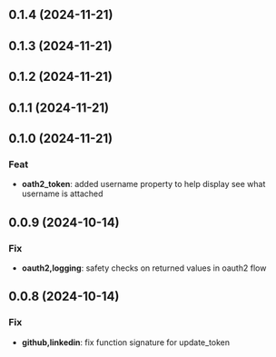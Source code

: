 ## 0.1.4 (2024-11-21)

## 0.1.3 (2024-11-21)

## 0.1.2 (2024-11-21)

## 0.1.1 (2024-11-21)

## 0.1.0 (2024-11-21)

### Feat

- **oath2_token**: added username property to help display see what username is attached

## 0.0.9 (2024-10-14)

### Fix

- **oauth2,logging**: safety checks on returned values in oauth2 flow

## 0.0.8 (2024-10-14)

### Fix

- **github,linkedin**: fix function signature for update_token
